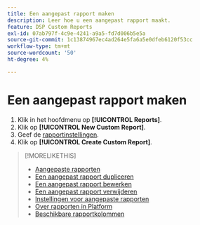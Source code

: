```yaml
---
title: Een aangepast rapport maken
description: Leer hoe u een aangepast rapport maakt.
feature: DSP Custom Reports
exl-id: 07ab797f-4c9e-4241-a9a5-fd7d006b5e5a
source-git-commit: 1c13874967ec4ad264e5fa6a5e0dfeb6120f53cc
workflow-type: tm+mt
source-wordcount: '50'
ht-degree: 4%

---
```


# Een aangepast rapport maken

1. Klik in het hoofdmenu op **[!UICONTROL Reports]**.
1. Klik op **[!UICONTROL New Custom Report]**.
1. Geef de [rapportinstellingen](/help/dsp/reports/report-settings.md).
1. Klik op **[!UICONTROL Create Custom Report]**.

>[!MORELIKETHIS]
>
>* [Aangepaste rapporten](/help/dsp/reports/report-about.md)
>* [Een aangepast rapport dupliceren](/help/dsp/reports/report-copy.md)
>* [Een aangepast rapport bewerken](/help/dsp/reports/report-edit.md)
>* [Een aangepast rapport verwijderen](/help/dsp/reports/report-delete.md)
>* [Instellingen voor aangepaste rapporten](/help/dsp/reports/report-settings.md)
>* [Over rapporten in Platform](/help/dsp/campaign-management/reports/campaign-reports-about.md)
>* [Beschikbare rapportkolommen](/help/dsp/reports/report-columns.md)

